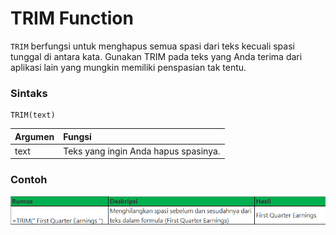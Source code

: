 # TRIM Function

`TRIM` berfungsi untuk menghapus semua spasi dari teks kecuali spasi tunggal di antara kata. Gunakan TRIM pada teks yang Anda terima dari aplikasi lain yang mungkin memiliki penspasian tak tentu.

### Sintaks

```text
TRIM(text)
```

| Argumen | Fungsi |
| :--- | :--- |
| text | Teks yang ingin Anda hapus spasinya. |

### Contoh

![](../.gitbook/assets/image%20%2815%29.png)

